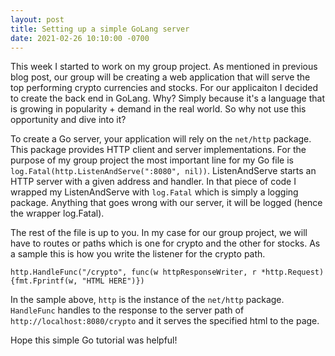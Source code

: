 ```yaml
---
layout: post
title: Setting up a simple GoLang server
date: 2021-02-26 10:10:00 -0700
---
```

This week I started to work on my group project. As mentioned in previous blog post, our group will be creating a web application that will serve the top performing crypto currencies and stocks. For our applicaiton I decided to create the back end in GoLang. Why? Simply because it's a language that is growing in popularity + demand in the real world. So why not use this opportunity and dive into it?

To create a Go server, your application will rely on the `net/http` package. This package provides HTTP client and server implementations. For the purpose of my group project the most important line for my Go file is `log.Fatal(http.ListenAndServe(":8080", nil))`. ListenAndServe starts an HTTP server with a given address and handler. In that piece of code I wrapped my ListenAndServe with `log.Fatal` which is simply a logging package. Anything that goes wrong with our server, it will be logged (hence the wrapper log.Fatal).

The rest of the file is up to you. In my case for our group project, we will have to routes or paths which is one for crypto and the other for stocks. As a sample this is how you write the listener for the crypto path. 

`http.HandleFunc("/crypto", func(w httpResponseWriter, r *http.Request) {fmt.Fprintf(w, "HTML HERE")})`

In the sample above, `http` is the instance of the `net/http` package. `HandleFunc` handles to the response to the server path of `http://localhost:8080/crypto` and it serves the specified html to the page.

Hope this simple Go tutorial was helpful!
